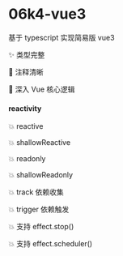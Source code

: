 <!--
 * @Author: YeWei Wang
 * @Date: 2022-02-08 19:48:11
 * @WeChat: Studio06k4
 * @Motto: 求知若渴，虚心若愚
 * @Description: readme
 * @LastEditTime: 2022-02-24 17:49:04
 * @Version: 06k4 vue3
 * @FilePath: \06k4-vue3\README.md
-->

# 06k4-vue3

基于 typescript 实现简易版 vue3

✨ 类型完整

👏 注释清晰

🎈 深入 Vue 核心逻辑

#### reactivity

💥 reactive

💥 shallowReactive

💥 readonly

💥 shallowReadonly

💥 track 依赖收集

💥 trigger 依赖触发

💥 支持 effect.stop()

💥 支持 effect.scheduler()
